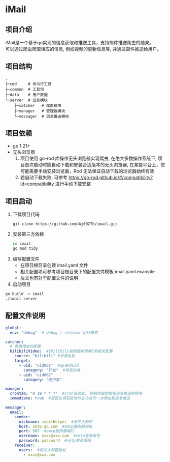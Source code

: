 # iMail

## 项目介绍
iMail是一个基于go实现的信息获取和推送工具，支持邮件推送爬虫的结果。  
可以通过爬虫爬取相应的信息, 例如视频的更新信息等, 并通过邮件推送给用户。

## 项目结构
```text
.
├─cmd     # 命令行工具
├─common  # 工具包
├─data    # 用户数据 
└─server  # 业务模块
    ├─catcher   # 爬虫模块
    ├─manager   # 管理器模块
    └─messager  # 消息推送模块
```

## 项目依赖
- go 1.21+
- 无头浏览器
  1. 项目使用 go-rod 库操作无头浏览器实现爬虫, 在绝大多数操作系统下, 项目首次启动时能自动下载和安装合适版本的无头浏览器, 在某些平台上，您可能需要手动安装浏览器，Rod 无法保证自动下载的浏览器始终有效
  2. 若自动下载失败, 可参考 https://go-rod.github.io/#/compatibility?id=compatibility 进行手动下载安装

## 项目启动
1. 下载项目代码
    ```shell
    git clone https://github.com/Aj002Th/imail.git
    ```
2. 安装第三方依赖
    ```bash
    cd imail
    go mod tidy
    ```
3. 编写配置文件  
   - 在项目根目录创建 imail.yaml 文件  
   - 相关配置项可参考项目根目录下的配置文件模板 imail.yaml.example  
   - 后文也有对于配置文件的说明
4. 启动项目
```bash
go build -o imail
./imail server
```

## 配置文件说明
```yaml
global:
  env: "debug"  # debug | release 运行模式

catcher:
  # 各类爬虫的配置
  bilibiliVideo:  #[bilibili视频更新爬取]的相关配置
    source: "bilibili" #来源名称
    target:
      - uid: "uid001"  #up主的uid
        category: "开发"  #信息分类
      - uid: "uid002"
        category: "经济学"

manager:
  crontab: "0 19 * * *"  #cron表达式, 控制爬虫爬取和消息推送的频率
  immediate: true  #是否在项目启动时立马执行一次爬虫和消息推送

messager:
  email:
    sender:
      nickname: imailHelper  #发件人昵称
      host: smtp.qq.com  #smtp服务器地址
      port: 587  #smtp服务器端口
      username: xxxx@xxx.com  #smtp登录账号
      password: password  #smtp登录密码
    receiver:
      users:  #收件人邮箱地址
        - xxxx@xxx.com
```